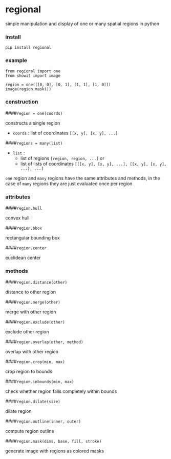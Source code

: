 # regional

simple manipulation and display of one or many spatial regions in python

### install

```
pip install regional
```

### example

```
from regional import one
from showit import image

region = one([[0, 0], [0, 1], [1, 1], [1, 0]])
image(region.mask())
```

### construction

####`region = one(coords)`

constructs a single region 

- `coords` : list of coordinates `[[x, y], [x, y], ...]`

####`regions = many(list)`

- `list` : 
	- list of regions `[region, region, ...]` or 
	- list of lists of coordinates `[[[x, y], [x, y], ...], [[x, y], [x, y], ...], ...]`

`one` region and `many` regions have the same attributes and methods, in the case of `many` regions they are just evaluated once per region

### attributes

####`region.hull`

convex hull

####`region.bbox`

rectangular bounding box

####`region.center`

euclidean center

### methods

####`region.distance(other)`

distance to other region

####`region.merge(other)`

merge with other region

####`region.exclude(other)`

exclude other region

####`region.overlap(other, method)`

overlap with other region

####`region.crop(min, max)`

crop region to bounds

####`region.inbounds(min, max)`

check whether region falls completely within bounds

####`region.dilate(size)`

dilate region 

####`region.outline(inner, outer)`

compute region outline

####`region.mask(dims, base, fill, stroke)`

generate image with regions as colored masks
